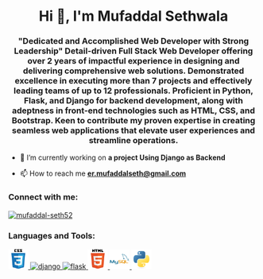 <h1 align="center">Hi 👋, I'm Mufaddal Sethwala</h1>
<h3 align="center">"Dedicated and Accomplished Web Developer with Strong Leadership" Detail-driven Full Stack Web Developer offering over 2 years of impactful experience in designing and delivering comprehensive web solutions. Demonstrated excellence in executing more than 7 projects and effectively leading teams of up to 12 professionals. Proficient in Python, Flask, and Django for backend development, along with adeptness in front-end technologies such as HTML, CSS, and Bootstrap. Keen to contribute my proven expertise in creating seamless web applications that elevate user experiences and streamline operations.</h3>

- 🔭 I’m currently working on **a project Using Django as Backend**

- 📫 How to reach me **er.mufaddalseth@gmail.com**

<h3 align="left">Connect with me:</h3>
<p align="left">
<a href="https://linkedin.com/in/mufaddal-seth52" target="blank"><img align="center" src="https://raw.githubusercontent.com/rahuldkjain/github-profile-readme-generator/master/src/images/icons/Social/linked-in-alt.svg" alt="mufaddal-seth52" height="30" width="40" /></a>
</p>

<h3 align="left">Languages and Tools:</h3>
<p align="left"> <a href="https://www.w3schools.com/css/" target="_blank" rel="noreferrer"> <img src="https://raw.githubusercontent.com/devicons/devicon/master/icons/css3/css3-original-wordmark.svg" alt="css3" width="40" height="40"/> </a> <a href="https://www.djangoproject.com/" target="_blank" rel="noreferrer"> <img src="https://cdn.worldvectorlogo.com/logos/django.svg" alt="django" width="40" height="40"/> </a> <a href="https://flask.palletsprojects.com/" target="_blank" rel="noreferrer"> <img src="https://www.vectorlogo.zone/logos/pocoo_flask/pocoo_flask-icon.svg" alt="flask" width="40" height="40"/> </a> <a href="https://www.w3.org/html/" target="_blank" rel="noreferrer"> <img src="https://raw.githubusercontent.com/devicons/devicon/master/icons/html5/html5-original-wordmark.svg" alt="html5" width="40" height="40"/> </a> <a href="https://www.mysql.com/" target="_blank" rel="noreferrer"> <img src="https://raw.githubusercontent.com/devicons/devicon/master/icons/mysql/mysql-original-wordmark.svg" alt="mysql" width="40" height="40"/> </a> <a href="https://www.python.org" target="_blank" rel="noreferrer"> <img src="https://raw.githubusercontent.com/devicons/devicon/master/icons/python/python-original.svg" alt="python" width="40" height="40"/> </a> </p>
